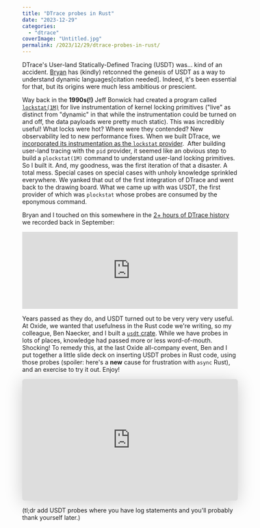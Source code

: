 ```yaml
---
title: "DTrace probes in Rust"
date: "2023-12-29"
categories:
  - "dtrace"
coverImage: "Untitled.jpg"
permalink: /2023/12/29/dtrace-probes-in-rust/
---
```


DTrace's User-land Statically-Defined Tracing (USDT) was... kind of an accident. [Bryan](https://mastodon.social/@bcantrill) has (kindly) retconned the genesis of USDT as a way to understand dynamic languages\[citation needed\]. Indeed, it's been essential for that, but its origins were much less ambitious or prescient.

Way back in the **1990s(!)** Jeff Bonwick had created a program called [`lockstat(1M)`](https://docs.oracle.com/cd/E86824_01/html/E54764/lockstat-1m.html) for live instrumentation of kernel locking primitives ("live" as distinct from "dynamic" in that while the instrumentation could be turned on and off, the data payloads were pretty much static). This was incredibly useful! What locks were hot? Where were they contended? New observability led to new performance fixes. When we built DTrace, we [incorporated its instrumentation as the `lockstat` provider](https://www.usenix.org/conference/2004-usenix-annual-technical-conference/dynamic-instrumentation-production-systems).  After building user-land tracing with the `pid` provider, it seemed like an obvious step to build a `plockstat(1M)` command to understand user-land locking primitives. So I built it. And, my goodness, was the first iteration of that a disaster. A total mess. Special cases on special cases with unholy knowledge sprinkled everywhere. We yanked that out of the first integration of DTrace and went back to the drawing board. What we came up with was USDT, the first provider of which was `plockstat` whose probes are consumed by the eponymous command.

Bryan and I touched on this somewhere in the [2+ hours of DTrace history](https://oxide-and-friends.transistor.fm/episodes/dtrace-at-20) we recorded back in September:

<iframe src="https://share.transistor.fm/e/bdfd0524" width="100%" height="180" frameborder="no" scrolling="no" seamless=""></iframe>

Years passed as they do, and USDT turned out to be very very very useful. At Oxide, we wanted that usefulness in the Rust code we're writing, so my colleague, Ben Naecker, and I built a [`usdt` crate](https://crates.io/crates/usdt). While we have probes in lots of places, knowledge had passed more or less word-of-mouth. Shocking! To remedy this, at the last Oxide all-company event, Ben and I put together a little slide deck on inserting USDT probes in Rust code, using those probes (spoiler: here's a **new** cause for frustration with `async` Rust), and an exercise to try it out. Enjoy!

<iframe class="speakerdeck-iframe" frameborder="0" src="https://speakerdeck.com/player/34c4980d89b74fe8b3be7f9032781169" title="DTrace USDT for Rust" allowfullscreen="true" style="border: 0px; background: padding-box padding-box rgba(0, 0, 0, 0.1); margin: 0px; padding: 0px; border-radius: 6px; box-shadow: rgba(0, 0, 0, 0.2) 0px 5px 40px; width: 100%; height: auto; aspect-ratio: 560 / 315;" data-ratio="1.7777777777777777"></iframe>

(tl;dr add USDT probes where you have log statements and you'll probably thank yourself later.)

